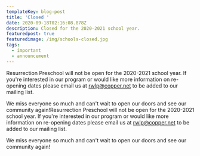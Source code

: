 ```yaml
---
templateKey: blog-post
title: 'Closed '
date: 2020-09-18T02:16:08.878Z
description: Closed for the 2020-2021 school year.
featuredpost: true
featuredimage: /img/schools-closed.jpg
tags:
  - important
  - announcement
---
```

Resurrection Preschool will not be open for the 2020-2021 school year. If you're interested in our program or would like more information on re-opening dates please email us at [rwlp@copper.net](mailto:rwlp@copper.net) to be added to our mailing list. 

We miss everyone so much and can't wait to open our doors and see our community again!Resurrection Preschool will not be open for the 2020-2021 school year. If you're interested in our program or would like more information on re-opening dates please email us at rwlp@copper.net to be added to our mailing list. 

We miss everyone so much and can't wait to open our doors and see our community again!
